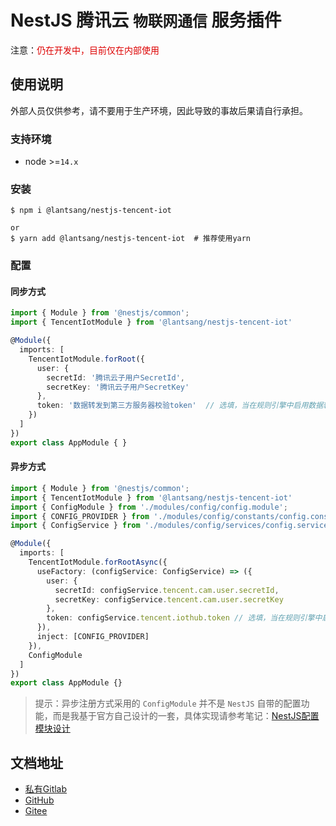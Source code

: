 # NestJS 腾讯云 `物联网通信` 服务插件

注意：<font color="#dd0000">仍在开发中，目前仅在内部使用</font><br /> 

## 使用说明

外部人员仅供参考，请不要用于生产环境，因此导致的事故后果请自行承担。

### 支持环境

* node >=`14.x`

### 安装

``` shell
$ npm i @lantsang/nestjs-tencent-iot

or
$ yarn add @lantsang/nestjs-tencent-iot  # 推荐使用yarn
```

### 配置

#### 同步方式

``` typescript
import { Module } from '@nestjs/common';
import { TencentIotModule } from '@lantsang/nestjs-tencent-iot'

@Module({
  imports: [
    TencentIotModule.forRoot({
      user: {
        secretId: '腾讯云子用户SecretId',
        secretKey: '腾讯云子用户SecretKey'
      },
      token: '数据转发到第三方服务器校验token'  // 选填，当在规则引擎中启用数据转发到第三方服务器时必填！
    })
  ]
})
export class AppModule { }
```

#### 异步方式

``` typescript
import { Module } from '@nestjs/common';
import { TencentIotModule } from '@lantsang/nestjs-tencent-iot'
import { ConfigModule } from './modules/config/config.module';
import { CONFIG_PROVIDER } from './modules/config/constants/config.constant';
import { ConfigService } from './modules/config/services/config.service';

@Module({
  imports: [
    TencentIotModule.forRootAsync({
      useFactory: (configService: ConfigService) => ({
        user: {
          secretId: configService.tencent.cam.user.secretId,
          secretKey: configService.tencent.cam.user.secretKey
        },
        token: configService.tencent.iothub.token // 选填，当在规则引擎中启用数据转发到第三方服务器时必填！
      }),
      inject: [CONFIG_PROVIDER]
    }),
    ConfigModule
  ]
})
export class AppModule {}
```

> 提示：异步注册方式采用的 `ConfigModule` 并不是 `NestJS` 自带的配置功能，而是我基于官方自己设计的一套，具体实现请参考笔记：[NestJS配置模块设计](https://github.com/IricBing/note/blob/master/NodeJS/NestJS/%E7%A8%8B%E5%BA%8F%E8%AE%BE%E8%AE%A1/%E9%85%8D%E7%BD%AE%E6%A8%A1%E5%9D%97%E8%AE%BE%E8%AE%A1/README.md)

## 文档地址

* [私有Gitlab](https://gitlab.lantsang.cn/nestjs-plugins/nestjs-tencent-iot/tree/master/docs)
* [GitHub](https://github.com/lantsang/nestjs-tencent-iot/tree/master/docs)
* [Gitee](https://gitee.com/lantsang/nestjs-tencent-iot/tree/master/docs)
